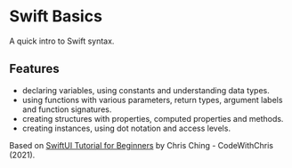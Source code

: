 # Swift Basics

A quick intro to Swift syntax.

## Features

- declaring variables, using constants and understanding data types.
- using functions with various parameters, return types, argument labels and function signatures.
- creating structures with properties, computed properties and methods.
- creating instances, using dot notation and access levels.

Based on [SwiftUI Tutorial for Beginners](https://www.youtube.com/watch?v=F2ojC6TNwws) by Chris Ching - CodeWithChris (2021).
